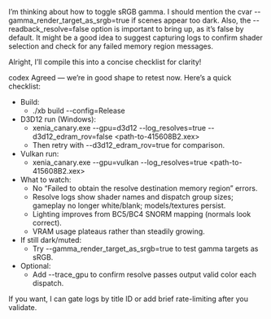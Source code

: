 I’m thinking about how to toggle sRGB gamma. I should mention the cvar
--gamma_render_target_as_srgb=true if scenes appear too dark. Also, the
--readback_resolve=false option is important to bring up, as it’s false by
default. It might be a good idea to suggest capturing logs to confirm shader
selection and check for any failed memory region messages.

Alright, I’ll compile this into a concise checklist for clarity!

codex
Agreed — we’re in good shape to retest now. Here’s a quick checklist:

- Build:
    - ./xb build --config=Release
- D3D12 run (Windows):
    - xenia_canary.exe --gpu=d3d12 --log_resolves=true --d3d12_edram_rov=false
<path-to-415608B2.xex>
    - Then retry with --d3d12_edram_rov=true for comparison.
- Vulkan run:
    - xenia_canary.exe --gpu=vulkan --log_resolves=true <path-to-415608B2.xex>
- What to watch:
    - No “Failed to obtain the resolve destination memory region” errors.
    - Resolve logs show shader names and dispatch group sizes; gameplay no
longer white/blank; models/textures persist.
    - Lighting improves from BC5/BC4 SNORM mapping (normals look correct).
    - VRAM usage plateaus rather than steadily growing.
- If still dark/muted:
    - Try --gamma_render_target_as_srgb=true to test gamma targets as sRGB.
- Optional:
    - Add --trace_gpu to confirm resolve passes output valid color each
dispatch.

If you want, I can gate logs by title ID or add brief rate-limiting after you
validate.
